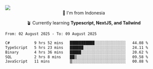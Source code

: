 
<img align = "center" src="https://readme-typing-svg.herokuapp.com?font=Fira+Code&size=25&pause=1000&color=00F713&center=true&vCenter=true&random=false&width=850&height=70&lines=Hi+There+%F0%9F%91%8B%2C+Im+Julian+Caesar;"/>
<br>

<div align = "center">
  📌 I'm from Indonesia
  
  🪴 Currently learning **Typescript, NextJS, and Tailwind**
</div>

<!--START_SECTION:waka-->

```txt
From: 02 August 2025 - To: 09 August 2025

C#           9 hrs 52 mins   ███████████░░░░░░░░░░░░░░   44.08 %
TypeScript   5 hrs 23 mins   ██████░░░░░░░░░░░░░░░░░░░   24.11 %
Binary       4 hrs 36 mins   █████░░░░░░░░░░░░░░░░░░░░   20.62 %
SQL          2 hrs 8 mins    ██▒░░░░░░░░░░░░░░░░░░░░░░   09.58 %
JavaScript   11 mins         ▒░░░░░░░░░░░░░░░░░░░░░░░░   00.88 %
```

<!--END_SECTION:waka-->
